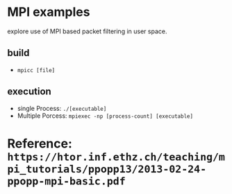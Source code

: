 # MPI examples
explore use of MPI based packet filtering in user space.

## build
- `mpicc [file]`

## execution
 - single Process: `./[executable]`
 - Multiple Porcess: `mpiexec -np [process-count] [executable]`

# Reference: `https://htor.inf.ethz.ch/teaching/mpi_tutorials/ppopp13/2013-02-24-ppopp-mpi-basic.pdf`
